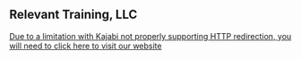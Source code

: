 ## Relevant Training, LLC

[Due to a limitation with Kajabi not properly supporting HTTP redirection, you will need to click here to visit our website](https://learn.relevant.training)
